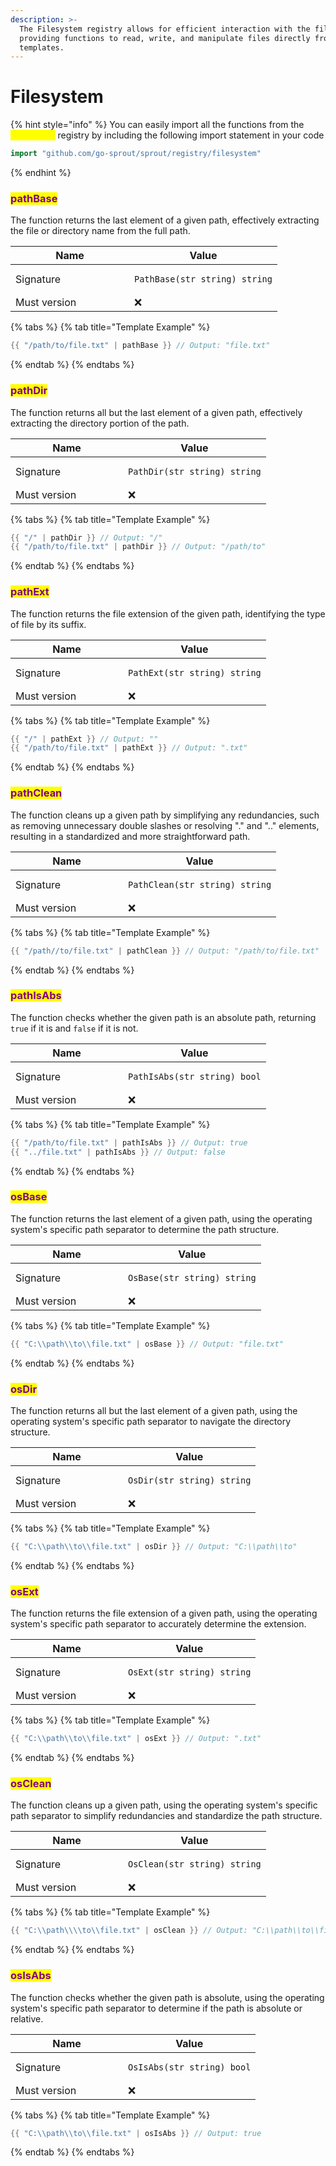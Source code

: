 ```yaml
---
description: >-
  The Filesystem registry allows for efficient interaction with the file system,
  providing functions to read, write, and manipulate files directly from your
  templates.
---
```


# Filesystem

{% hint style="info" %}
You can easily import all the functions from the <mark style="color:yellow;">`filesystem`</mark> registry by including the following import statement in your code

```go
import "github.com/go-sprout/sprout/registry/filesystem"
```
{% endhint %}

### <mark style="color:purple;">pathBase</mark>

The function returns the last element of a given path, effectively extracting the file or directory name from the full path.

<table data-header-hidden><thead><tr><th width="174">Name</th><th>Value</th></tr></thead><tbody><tr><td>Signature</td><td><pre class="language-go"><code class="lang-go">PathBase(str string) string
</code></pre></td></tr><tr><td>Must version</td><td><span data-gb-custom-inline data-tag="emoji" data-code="274c">❌</span></td></tr></tbody></table>

{% tabs %}
{% tab title="Template Example" %}
```go
{{ "/path/to/file.txt" | pathBase }} // Output: "file.txt"
```
{% endtab %}
{% endtabs %}

### <mark style="color:purple;">pathDir</mark>

The function returns all but the last element of a given path, effectively extracting the directory portion of the path.

<table data-header-hidden><thead><tr><th width="164">Name</th><th>Value</th></tr></thead><tbody><tr><td>Signature</td><td><pre class="language-go"><code class="lang-go">PathDir(str string) string
</code></pre></td></tr><tr><td>Must version</td><td><span data-gb-custom-inline data-tag="emoji" data-code="274c">❌</span></td></tr></tbody></table>

{% tabs %}
{% tab title="Template Example" %}
```go
{{ "/" | pathDir }} // Output: "/"
{{ "/path/to/file.txt" | pathDir }} // Output: "/path/to"
```
{% endtab %}
{% endtabs %}

### <mark style="color:purple;">pathExt</mark>

The function returns the file extension of the given path, identifying the type of file by its suffix.

<table data-header-hidden><thead><tr><th width="164">Name</th><th>Value</th></tr></thead><tbody><tr><td>Signature</td><td><pre class="language-go"><code class="lang-go">PathExt(str string) string
</code></pre></td></tr><tr><td>Must version</td><td><span data-gb-custom-inline data-tag="emoji" data-code="274c">❌</span></td></tr></tbody></table>

{% tabs %}
{% tab title="Template Example" %}
```go
{{ "/" | pathExt }} // Output: ""
{{ "/path/to/file.txt" | pathExt }} // Output: ".txt"
```
{% endtab %}
{% endtabs %}

### <mark style="color:purple;">pathClean</mark>

The function cleans up a given path by simplifying any redundancies, such as removing unnecessary double slashes or resolving "." and ".." elements, resulting in a standardized and more straightforward path.

<table data-header-hidden><thead><tr><th width="164">Name</th><th>Value</th></tr></thead><tbody><tr><td>Signature</td><td><pre class="language-go"><code class="lang-go">PathClean(str string) string
</code></pre></td></tr><tr><td>Must version</td><td><span data-gb-custom-inline data-tag="emoji" data-code="274c">❌</span></td></tr></tbody></table>

{% tabs %}
{% tab title="Template Example" %}
```go
{{ "/path//to/file.txt" | pathClean }} // Output: "/path/to/file.txt"
```
{% endtab %}
{% endtabs %}

### <mark style="color:purple;">pathIsAbs</mark>

The function checks whether the given path is an absolute path, returning `true` if it is and `false` if it is not.

<table data-header-hidden><thead><tr><th width="164">Name</th><th>Value</th></tr></thead><tbody><tr><td>Signature</td><td><pre class="language-go"><code class="lang-go">PathIsAbs(str string) bool
</code></pre></td></tr><tr><td>Must version</td><td><span data-gb-custom-inline data-tag="emoji" data-code="274c">❌</span></td></tr></tbody></table>

{% tabs %}
{% tab title="Template Example" %}
```go
{{ "/path/to/file.txt" | pathIsAbs }} // Output: true
{{ "../file.txt" | pathIsAbs }} // Output: false
```
{% endtab %}
{% endtabs %}

### <mark style="color:purple;">osBase</mark>

The function returns the last element of a given path, using the operating system's specific path separator to determine the path structure.

<table data-header-hidden><thead><tr><th width="164">Name</th><th>Value</th></tr></thead><tbody><tr><td>Signature</td><td><pre class="language-go"><code class="lang-go">OsBase(str string) string
</code></pre></td></tr><tr><td>Must version</td><td><span data-gb-custom-inline data-tag="emoji" data-code="274c">❌</span></td></tr></tbody></table>

{% tabs %}
{% tab title="Template Example" %}
```go
{{ "C:\\path\\to\\file.txt" | osBase }} // Output: "file.txt"
```
{% endtab %}
{% endtabs %}

### <mark style="color:purple;">osDir</mark>

The function returns all but the last element of a given path, using the operating system's specific path separator to navigate the directory structure.

<table data-header-hidden><thead><tr><th width="164">Name</th><th>Value</th></tr></thead><tbody><tr><td>Signature</td><td><pre class="language-go"><code class="lang-go">OsDir(str string) string
</code></pre></td></tr><tr><td>Must version</td><td><span data-gb-custom-inline data-tag="emoji" data-code="274c">❌</span></td></tr></tbody></table>

{% tabs %}
{% tab title="Template Example" %}
```go
{{ "C:\\path\\to\\file.txt" | osDir }} // Output: "C:\\path\\to"
```
{% endtab %}
{% endtabs %}

### <mark style="color:purple;">osExt</mark>

The function returns the file extension of a given path, using the operating system's specific path separator to accurately determine the extension.

<table data-header-hidden><thead><tr><th width="164">Name</th><th>Value</th></tr></thead><tbody><tr><td>Signature</td><td><pre class="language-go"><code class="lang-go">OsExt(str string) string
</code></pre></td></tr><tr><td>Must version</td><td><span data-gb-custom-inline data-tag="emoji" data-code="274c">❌</span></td></tr></tbody></table>

{% tabs %}
{% tab title="Template Example" %}
```go
{{ "C:\\path\\to\\file.txt" | osExt }} // Output: ".txt"
```
{% endtab %}
{% endtabs %}

### <mark style="color:purple;">osClean</mark>

The function cleans up a given path, using the operating system's specific path separator to simplify redundancies and standardize the path structure.

<table data-header-hidden><thead><tr><th width="164">Name</th><th>Value</th></tr></thead><tbody><tr><td>Signature</td><td><pre class="language-go"><code class="lang-go">OsClean(str string) string
</code></pre></td></tr><tr><td>Must version</td><td><span data-gb-custom-inline data-tag="emoji" data-code="274c">❌</span></td></tr></tbody></table>

{% tabs %}
{% tab title="Template Example" %}
```go
{{ "C:\\path\\\\to\\file.txt" | osClean }} // Output: "C:\\path\\to\\file.txt"
```
{% endtab %}
{% endtabs %}

### <mark style="color:purple;">osIsAbs</mark>

The function checks whether the given path is absolute, using the operating system's specific path separator to determine if the path is absolute or relative.

<table data-header-hidden><thead><tr><th width="164">Name</th><th>Value</th></tr></thead><tbody><tr><td>Signature</td><td><pre class="language-go"><code class="lang-go">OsIsAbs(str string) bool
</code></pre></td></tr><tr><td>Must version</td><td><span data-gb-custom-inline data-tag="emoji" data-code="274c">❌</span></td></tr></tbody></table>

{% tabs %}
{% tab title="Template Example" %}
```go
{{ "C:\\path\\to\\file.txt" | osIsAbs }} // Output: true
```
{% endtab %}
{% endtabs %}
